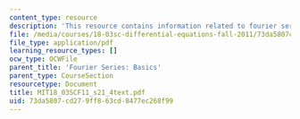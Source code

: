 ```yaml
---
content_type: resource
description: 'This resource contains information related to fourier series: coefficients.'
file: /media/courses/18-03sc-differential-equations-fall-2011/73da5807cd279ff863cd8477ec268f99_MIT18_03SCF11_s21_4text.pdf
file_type: application/pdf
learning_resource_types: []
ocw_type: OCWFile
parent_title: 'Fourier Series: Basics'
parent_type: CourseSection
resourcetype: Document
title: MIT18_03SCF11_s21_4text.pdf
uid: 73da5807-cd27-9ff8-63cd-8477ec268f99
---
```

